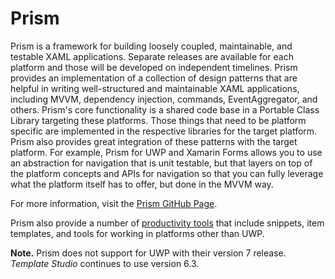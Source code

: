 ﻿# Prism

Prism is a framework for building loosely coupled, maintainable, and testable XAML applications. Separate releases are available for each platform and those will be developed on independent timelines. Prism provides an implementation of a collection of design patterns that are helpful in writing well-structured and maintainable XAML applications, including MVVM, dependency injection, commands, EventAggregator, and others. Prism's core functionality is a shared code base in a Portable Class Library targeting these platforms. Those things that need to be platform specific are implemented in the respective libraries for the target platform. Prism also provides great integration of these patterns with the target platform. For example, Prism for UWP and Xamarin Forms allows you to use an abstraction for navigation that is unit testable, but that layers on top of the platform concepts and APIs for navigation so that you can fully leverage what the platform itself has to offer, but done in the MVVM way.

For more information, visit the [Prism GitHub Page](https://github.com/PrismLibrary/Prism).

Prism also provide a number of [productivity tools](https://prismlibrary.github.io/docs/getting-started/productivity-tools.html) that include snippets, item templates, and tools for working in platforms other than UWP.

**Note.** Prism does not support for UWP with their version 7 release. *Template Studio* continues to use version 6.3.
